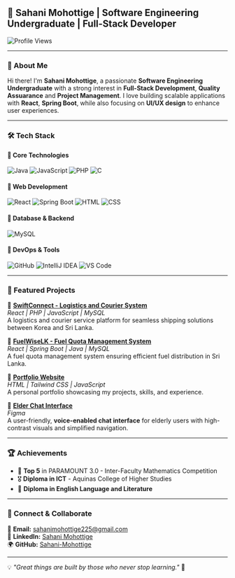 ## 🚀 Sahani Mohottige | Software Engineering Undergraduate | Full-Stack Developer  

![Profile Views](https://komarev.com/ghpvc/?username=Sahani-Mohottige&color=blue)  

---

### 👋 About Me  
Hi there! I'm **Sahani Mohottige**, a passionate **Software Engineering Undergraduate** with a strong interest in **Full-Stack Development**, **Quality Assuarance** and **Project Management**. I love building scalable applications with **React**, **Spring Boot**, while also focusing on **UI/UX design** to enhance user experiences.  

---

### 🛠️ Tech Stack  

#### 🔹 Core Technologies  
![Java](https://img.shields.io/badge/Java-ED8B00?style=for-the-badge&logo=java&logoColor=white) 
![JavaScript](https://img.shields.io/badge/JavaScript-F7DF1E?style=for-the-badge&logo=javascript&logoColor=black) 
![PHP](https://img.shields.io/badge/PHP-777BB4?style=for-the-badge&logo=php&logoColor=white) 
![C](https://img.shields.io/badge/C-00599C?style=for-the-badge&logo=c&logoColor=white)  

#### 🔹 Web Development  
![React](https://img.shields.io/badge/React-20232A?style=for-the-badge&logo=react&logoColor=61DAFB) 
![Spring Boot](https://img.shields.io/badge/Spring%20Boot-6DB33F?style=for-the-badge&logo=spring-boot&logoColor=white) 
![HTML](https://img.shields.io/badge/HTML5-E34F26?style=for-the-badge&logo=html5&logoColor=white) 
![CSS](https://img.shields.io/badge/CSS3-1572B6?style=for-the-badge&logo=css3&logoColor=white)  

#### 🔹 Database & Backend  
![MySQL](https://img.shields.io/badge/MySQL-4479A1?style=for-the-badge&logo=mysql&logoColor=white) 

#### 🔹 DevOps & Tools  
![GitHub](https://img.shields.io/badge/GitHub-181717?style=for-the-badge&logo=github&logoColor=white) ![IntelliJ IDEA](https://img.shields.io/badge/IntelliJ%20IDEA-000000?style=for-the-badge&logo=intellij-idea&logoColor=white) ![VS Code](https://img.shields.io/badge/VS%20Code-007ACC?style=for-the-badge&logo=visual-studio-code&logoColor=white)  

---

### 🚀 Featured Projects  

🔹 **[SwiftConnect - Logistics and Courier System](https://github.com/Sahani-Mohottige/SwiftConnect)**  
*React | PHP | JavaScript | MySQL*  
A logistics and courier service platform for seamless shipping solutions between Korea and Sri Lanka.  

🔹 **[FuelWiseLK - Fuel Quota Management System](https://github.com/Sahani-Mohottige/FuelWiseLK)**  
*React | Spring Boot | Java | MySQL*  
A fuel quota management system ensuring efficient fuel distribution in Sri Lanka.  

🔹 **[Portfolio Website](https://github.com/Sahani-Mohottige/My-Portfolio)**  
*HTML | Tailwind CSS | JavaScript*  
A personal portfolio showcasing my projects, skills, and experience.  

🔹 **[Elder Chat Interface](#)**  
*Figma*  
A user-friendly, **voice-enabled chat interface** for elderly users with high-contrast visuals and simplified navigation.  

---

### 🏆 Achievements  
- 🏅 **Top 5** in PARAMOUNT 3.0 - Inter-Faculty Mathematics Competition  
- 🎖️ **Diploma in ICT** - Aquinas College of Higher Studies  
- 📜 **Diploma in English Language and Literature**  

---

### 🤝 Connect & Collaborate  
📧 **Email:** [sahanimohottige225@gmail.com](mailto:sahanimohottige225@gmail.com)  
💼 **LinkedIn:** [Sahani Mohottige](https://www.linkedin.com/in/sahani-mohottige-a7402823b/)  
🌍 **GitHub:** [Sahani-Mohottige](https://github.com/Sahani-Mohottige)  

---

💡 *"Great things are built by those who never stop learning."* 🚀  
